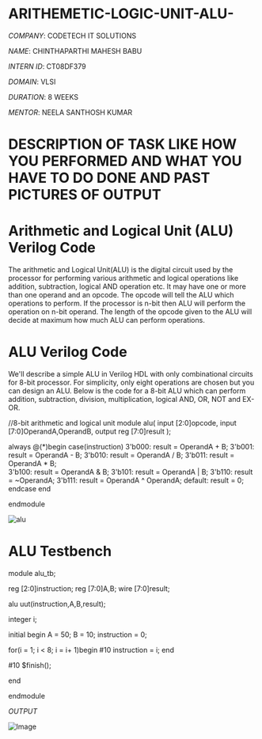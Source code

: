 # ARITHEMETIC-LOGIC-UNIT-ALU-

*COMPANY*: CODETECH IT SOLUTIONS

*NAME*: CHINTHAPARTHI MAHESH BABU

*INTERN ID*: CT08DF379

*DOMAIN*: VLSI

*DURATION*: 8 WEEKS

*MENTOR*: NEELA SANTHOSH KUMAR

#  DESCRIPTION OF TASK LIKE HOW YOU PERFORMED AND WHAT YOU HAVE TO DO DONE AND PAST PICTURES OF OUTPUT

# Arithmetic and Logical Unit (ALU) Verilog Code
The arithmetic and Logical Unit(ALU) is the digital circuit used by the processor for performing various arithmetic and logical operations like addition, subtraction, logical AND operation etc. It may have one or more than one operand and an opcode. The opcode will tell the ALU which operations to perform. If the processor is n-bit then ALU will perform the operation on n-bit operand. The length of the opcode given to the ALU will decide at maximum how much ALU can perform operations.


# ALU Verilog Code
We'll describe a simple ALU in Verilog HDL with only combinational circuits for 8-bit processor. For simplicity, only eight operations are chosen but you can design an ALU. Below is the code for a 8-bit ALU which can perform addition, subtraction, division, multiplication, logical AND, OR, NOT and EX-OR.

//8-bit arithmetic and logical unit
module alu(
input [2:0]opcode,
input [7:0]OperandA,OperandB,
output reg [7:0]result
    );
    
always @(*)begin
case(instruction)
3'b000:
    result = OperandA + B;
3'b001:
    result = OperandA - B;
3'b010:
    result = OperandA / B;
3'b011:
    result = OperandA * B;  
3'b100:
    result = OperandA & B; 
3'b101:
    result = OperandA | B;
3'b110:
    result = ~OperandA;
3'b111:
    result = OperandA ^ OperandA;
default:
    result = 0;
    endcase
end

endmodule

![alu](https://github.com/user-attachments/assets/b5a08549-c66d-411d-b6c6-8eb3674b31bf)


# ALU Testbench

module alu_tb;

reg [2:0]instruction;
reg [7:0]A,B;
wire [7:0]result;

alu uut(instruction,A,B,result);

integer i;

initial begin
A = 50; B = 10; instruction = 0;

for(i = 1; i < 8; i = i+ 1)begin
    #10
    instruction = i;
end

#10
$finish();

end

endmodule

*OUTPUT*

![Image](https://github.com/user-attachments/assets/4903261f-b3ca-4be9-a700-ddf2024d9b59)
